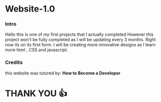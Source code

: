 # Website-1.0
### Intro
Hello this is one of my first projects that I actually completed However this project won't be fully completed as I will be updating every 3 months. Right now its on its first form. I will be creating more innovative designs as I learn more html , CSS and javascript.
### Credits
this website was tutored by: <b>How to Become a Developer<b>


# THANK YOU 👍